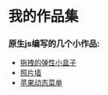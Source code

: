 # 我的作品集
### 原生js编写的几个小作品:
*  [拖拽的弹性小盒子](https://venchibai.github.io/myCases/CollidedSquare/index.html)<br>
*  [照片墙](https://venchibai.github.io/myCases/PhotoWall/index.html)<br>
*  [苹果动态菜单](https://venchibai.github.io/myCases/appleMenu/index.html)<br>
